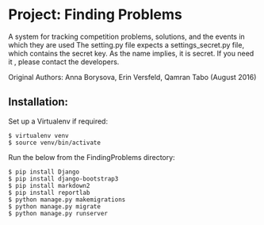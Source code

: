 Project: Finding Problems
===========================

A system for tracking competition problems, solutions, and the events in which they are used
The setting.py file expects a settings_secret.py file, which contains the secret key. As the name implies, it is secret. If you need it , please contact the developers.

Original Authors: Anna Borysova, Erin Versfeld, Qamran Tabo (August 2016)

Installation:
---------------------------------------

Set up a Virtualenv if required:

```
$ virtualenv venv
$ source venv/bin/activate
```

Run the below from the FindingProblems directory:

```
$ pip install Django
$ pip install django-bootstrap3
$ pip install markdown2
$ pip install reportlab
$ python manage.py makemigrations
$ python manage.py migrate
$ python manage.py runserver
```

